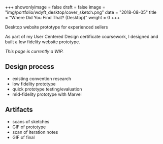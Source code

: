 +++
showonlyimage = false
draft = false
image = "img/portfolio/wdyft_desktop/cover_sketch.png"
date = "2018-08-05"
title = "Where Did You Find That? (Desktop)"
weight = 0
+++

Desktop website prototype for experienced sellers

<!--more-->

As part of my User Centered Design certificate coursework, I designed and built a low fidelity website prototype.

*This page is currently a WIP.*

## Design process

- existing convention research
- low fidelity prototype
- quick prototype testing/evaluation
- mid-fidelity prototype with Marvel

## Artifacts

- scans of sketches
- GIF of prototype
- scan of iteration notes
- GIF of final
